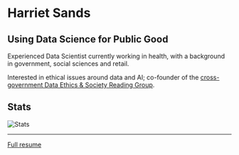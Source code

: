 # Harriet Sands

## Using Data Science for Public Good

Experienced Data Scientist currently working in health, with a background in government, social sciences and retail.

Interested in ethical issues around data and AI; co-founder of the [cross-government Data Ethics & Society Reading Group](https://alphagov.github.io/data-ethics-and-society-reading-group/).

## Stats

![Stats](https://github-readme-stats.vercel.app/api?username=harrietrs&theme=tokyonight)

<!--
[![Top Langs](https://github-readme-stats.vercel.app/api/top-langs/?username=harrietrs)](https://github.com/harrietrs/github-readme-stats)
-->

---

[Full resume](https://harrietrs.github.io/)

<!--
**harrietrs/harrietrs** is a ✨ _special_ ✨ repository because its `README.md` (this file) appears on your GitHub profile.

Here are some ideas to get you started:

- 🔭 I’m currently working on ...
- 🌱 I’m currently learning ...
- 👯 I’m looking to collaborate on ...
- 🤔 I’m looking for help with ...
- 💬 Ask me about ...
- 📫 How to reach me: ...
- 😄 Pronouns: ...
- ⚡ Fun fact: ...
-->
